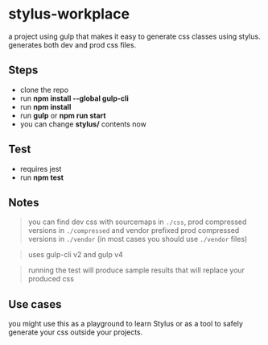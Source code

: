 # stylus-workplace

a project using gulp that makes it easy to generate css classes using stylus. generates both dev and prod css files.


## Steps
   
   - clone the repo
   - run **npm install --global gulp-cli**
   - run **npm install**
   - run **gulp** or **npm run start**
   - you can change **stylus/** contents now
   
   
## Test
   
   - requires jest
   - run **npm test**
   
## Notes
   
> you can find dev css with sourcemaps in `./css`, prod compressed versions in `./compressed` and vendor prefixed prod compressed versions in `./vendor` (in most cases you should use `./vendor` files)

> uses gulp-cli v2 and gulp v4

> running the test will produce sample results that will replace your produced css

## Use cases

 you might use this as a playground to learn Stylus or as a tool to safely generate your css outside your projects.
   
